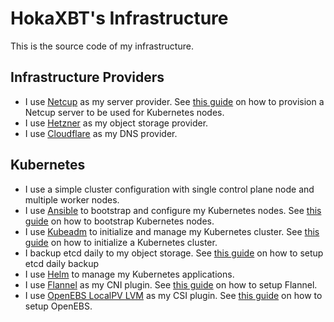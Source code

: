 # HokaXBT's Infrastructure

This is the source code of my infrastructure.

## Infrastructure Providers

- I use [Netcup](https://www.netcup.de) as my server provider. See
  [this guide](./docs/provision-netcup-server.md) on how to provision a Netcup
  server to be used for Kubernetes nodes.
- I use [Hetzner](https://www.hetzner.com) as my object storage provider.
- I use [Cloudflare](https://www.cloudflare.com) as my DNS provider.

## Kubernetes

- I use a simple cluster configuration with single control plane node and
  multiple worker nodes.
- I use [Ansible](https://docs.ansible.com/) to bootstrap and configure my
  Kubernetes nodes. See [this guide](./docs/bootstrap-nodes.md) on how to
  bootstrap Kubernetes nodes.
- I use
  [Kubeadm](https://kubernetes.io/docs/setup/production-environment/tools/kubeadm/)
  to initialize and manage my Kubernetes cluster. See
  [this guide](./docs/initialize-cluster.md) on how to initialize a Kubernetes
  cluster.
- I backup etcd daily to my object storage. See
  [this guide](./docs/etcd-daily-backup.md) on how to setup etcd daily backup
- I use [Helm](https://helm.sh/) to manage my Kubernetes applications.
- I use [Flannel](https://github.com/flannel-io/flannel) as my CNI plugin. See
  [this guide](./services/flannel/README.md) on how to setup Flannel.
- I use
  [OpenEBS LocalPV LVM](https://openebs.io/docs/user-guides/local-storage-user-guide/local-pv-lvm/lvm-installation)
  as my CSI plugin. See [this guide](./services/openebs/README.md) on how to
  setup OpenEBS.
